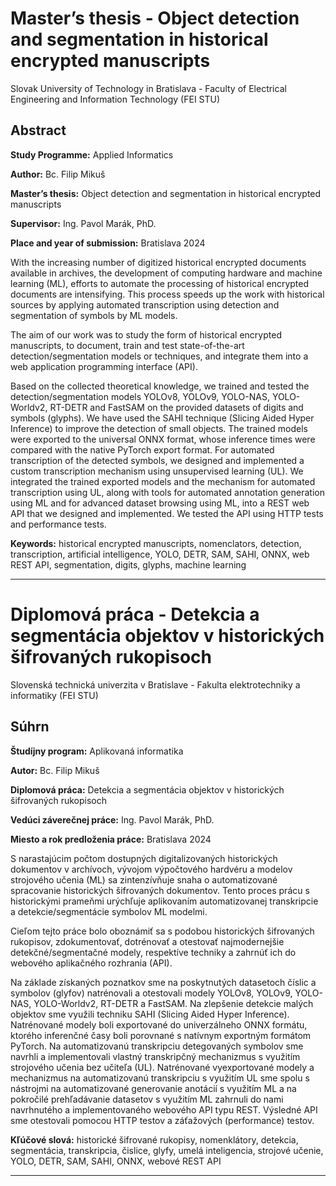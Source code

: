 # Master’s thesis - Object detection and segmentation in historical encrypted manuscripts

Slovak University of Technology in Bratislava - Faculty of Electrical Engineering and Information Technology (FEI STU)

## Abstract
**Study Programme:** Applied Informatics

**Author:** Bc. Filip Mikuš

**Master’s thesis:** Object detection and segmentation in historical encrypted manuscripts

**Supervisor:** Ing. Pavol Marák, PhD.

**Place and year of submission:** Bratislava 2024

With the increasing number of digitized historical encrypted documents available in archives, the development of computing hardware and machine learning (ML), efforts to automate the processing of historical encrypted documents are intensifying. This process speeds up the work with historical sources by applying automated transcription using detection and segmentation of symbols by ML models. 

The aim of our work was to study the form of historical encrypted manuscripts, to document, train and test state-of-the-art detection/segmentation models or techniques, and integrate them into a web application programming interface (API). 

Based on the collected theoretical knowledge, we trained and tested the detection/segmentation models YOLOv8, YOLOv9, YOLO-NAS, YOLO-Worldv2, RT-DETR and FastSAM on the provided datasets of digits and symbols (glyphs). We have used the SAHI technique (Slicing Aided Hyper Inference) to improve the detection of small objects. The trained models were exported to the universal ONNX format, whose inference times were compared with the native PyTorch export format. For automated transcription of the detected symbols, we designed and implemented a custom transcription mechanism using unsupervised learning (UL). We integrated the trained exported models and the mechanism for automated transcription using UL, along with tools for automated annotation generation using ML and for advanced dataset browsing using ML, into a REST web API that we designed and implemented. We tested the API using HTTP tests and performance tests.

**Keywords:** historical encrypted manuscripts, nomenclators, detection, transcription, artificial intelligence, YOLO, DETR, SAM, SAHI, ONNX, web REST API, segmentation, digits, glyphs, machine learning

---

# Diplomová práca - Detekcia a segmentácia objektov v historických šifrovaných rukopisoch

Slovenská technická univerzita v Bratislave - Fakulta elektrotechniky a informatiky (FEI STU)

## Súhrn
**Študíjny program:** Aplikovaná informatika

**Autor:** Bc. Filip Mikuš

**Diplomová práca:** Detekcia a segmentácia objektov v historických šifrovaných rukopisoch

**Vedúci záverečnej práce:** Ing. Pavol Marák, PhD.

**Miesto a rok predloženia práce:** Bratislava 2024

S narastajúcim počtom dostupných digitalizovaných historických dokumentov v archívoch, vývojom výpočtového hardvéru a modelov strojového učenia (ML) sa zintenzívňuje snaha o automatizované spracovanie historických šifrovaných dokumentov. Tento proces prácu s historickými prameňmi urýchľuje aplikovaním automatizovanej transkripcie a detekcie/segmentácie symbolov ML modelmi. 

Cieľom tejto práce bolo oboznámiť sa s podobou historických šifrovaných rukopisov, zdokumentovať, dotrénovať a otestovať najmodernejšie detekčné/segmentačné modely, respektíve techniky a zahrnúť ich do webového aplikačného rozhrania (API). 

Na základe získaných poznatkov sme na poskytnutých datasetoch číslic a symbolov (glyfov) natrénovali a otestovali modely YOLOv8, YOLOv9, YOLO-NAS, YOLO-Worldv2, RT-DETR a FastSAM. Na zlepšenie detekcie malých objektov sme využili techniku SAHI (Slicing Aided Hyper Inference). Natrénované modely boli exportované do univerzálneho ONNX formátu, ktorého inferenčné časy boli porovnané s natívnym exportným formátom PyTorch. Na automatizovanú transkripciu detegovaných symbolov sme navrhli a implementovali vlastný transkripčný mechanizmus s využitím strojového učenia bez učiteľa (UL). Natrénované vyexportované modely a mechanizmus na automatizovanú transkripciu s využitím UL sme spolu s nástrojmi na automatizované generovanie anotácií s využitím ML a na pokročilé prehľadávanie datasetov s využitím ML zahrnuli do nami navrhnutého a implementovaného webového API typu REST. Výsledné API sme otestovali pomocou HTTP testov a záťažových (performance) testov.

**Kľúčové slová:** historické šifrované rukopisy, nomenklátory, detekcia, segmentácia, transkripcia, čislice, glyfy, umelá inteligencia, strojové učenie, YOLO, DETR, SAM, SAHI, ONNX, webové REST API

---

